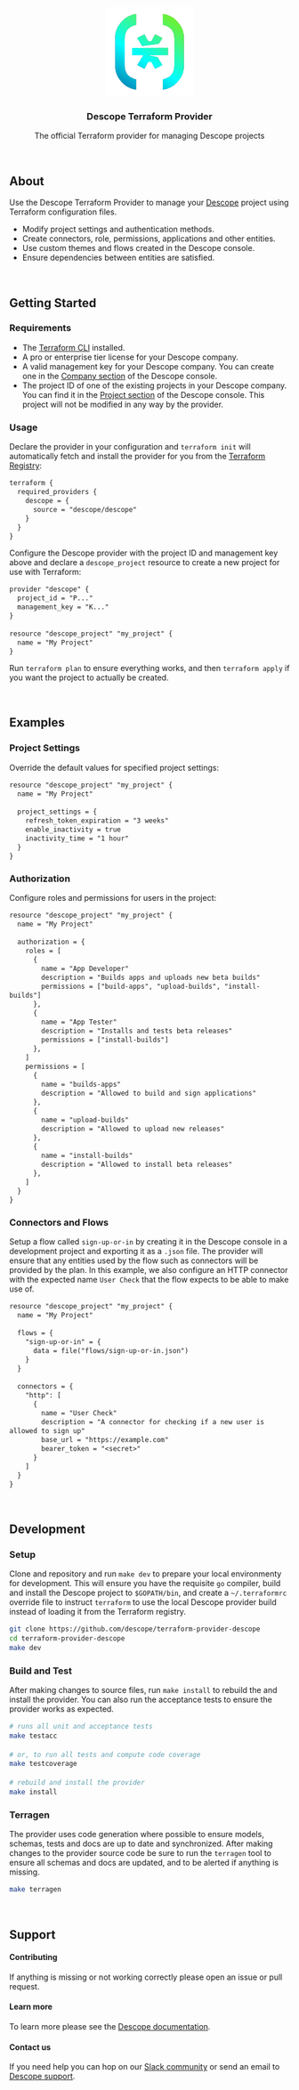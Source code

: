 
<div align="center">
  <a href="https://github.com/descope/terraform-provider-descope">
    <img src=".github/images/descope-logo.png" alt="Descope Logo" width="160" height="160">
  </a>

  <h3 align="center">Descope Terraform Provider</h3>

  <p align="center">
    The official Terraform provider for managing Descope projects
  </p>
</div>

<br />

## About

Use the Descope Terraform Provider to manage your [Descope](https://www.descope.com) project
using Terraform configuration files.

* Modify project settings and authentication methods.
* Create connectors, role, permissions, applications and other entities.
* Use custom themes and flows created in the Descope console.
* Ensure dependencies between entities are satisfied.

<br/>

## Getting Started

### Requirements

-   The [Terraform CLI](https://developer.hashicorp.com/terraform/install) installed.
-   A pro or enterprise tier license for your Descope company.
-   A valid management key for your Descope company. You can create one in the
    [Company section](https://app.descope.com/settings/company) of the Descope console.
-   The project ID of one of the existing projects in your Descope company. You can
    find it in the [Project section](https://app.descope.com/settings/project) of the
    Descope console. This project will not be modified in any way by the provider.

### Usage

Declare the provider in your configuration and `terraform init` will automatically fetch and install the provider
for you from the [Terraform Registry](https://registry.terraform.io):

```hcl
terraform {
  required_providers {
    descope = {
      source = "descope/descope"
    }
  }
}
```

Configure the Descope provider with the project ID and management key above and declare a `descope_project` resource
to create a new project for use with Terraform:

```hcl
provider "descope" {
  project_id = "P..."
  management_key = "K..."
}

resource "descope_project" "my_project" {
  name = "My Project"
}
```

Run `terraform plan` to ensure everything works, and then `terraform apply` if you want the project to actually
be created.

<br/>

## Examples

### Project Settings

Override the default values for specified project settings:

```hcl
resource "descope_project" "my_project" {
  name = "My Project"

  project_settings = {
    refresh_token_expiration = "3 weeks"
    enable_inactivity = true
    inactivity_time = "1 hour"
  }
}
```

### Authorization

Configure roles and permissions for users in the project:

```hcl
resource "descope_project" "my_project" {
  name = "My Project"

  authorization = {
    roles = [
      {
        name = "App Developer"
        description = "Builds apps and uploads new beta builds"
        permissions = ["build-apps", "upload-builds", "install-builds"]
      },
      {
        name = "App Tester"
        description = "Installs and tests beta releases"
        permissions = ["install-builds"]
      },
    ]
    permissions = [
      {
        name = "builds-apps"
        description = "Allowed to build and sign applications"
      },
      {
        name = "upload-builds"
        description = "Allowed to upload new releases"
      },
      {
        name = "install-builds"
        description = "Allowed to install beta releases"
      },
    ]
  }
}
```

### Connectors and Flows

Setup a flow called `sign-up-or-in` by creating it in the Descope console in a development
project and exporting it as a `.json` file. The provider will ensure that any entities used
by the flow such as connectors will be provided by the plan. In this example, we also configure
an HTTP connector with the expected name `User Check` that the flow expects to be able to
make use of.

```hcl
resource "descope_project" "my_project" {
  name = "My Project"

  flows = {
    "sign-up-or-in" = {
      data = file("flows/sign-up-or-in.json")
    }
  }

  connectors = {
    "http": [
      {
        name = "User Check"
        description = "A connector for checking if a new user is allowed to sign up"
        base_url = "https://example.com"
        bearer_token = "<secret>"
      }
    ]
  }
}
```

<br/>

## Development

### Setup

Clone and repository and run `make dev` to prepare your local environmenty for development. This will ensure
you have the requisite `go` compiler, build and install the Descope project to `$GOPATH/bin`, and create
a `~/.terraformrc` override file to instruct `terraform` to use the local Descope provider build instead of loading
it from the Terraform registry.

```bash
git clone https://github.com/descope/terraform-provider-descope
cd terraform-provider-descope
make dev
```

### Build and Test

After making changes to source files, run `make install` to rebuild the and install the provider. You can also run
the acceptance tests to ensure the provider works as expected.

```bash
# runs all unit and acceptance tests
make testacc

# or, to run all tests and compute code coverage
make testcoverage

# rebuild and install the provider
make install
```

### Terragen

The provider uses code generation where possible to ensure models, schemas, tests and docs are up to date and
synchronized. After making changes to the provider source code be sure to run the `terragen` tool to ensure all
schemas and docs are updated, and to be alerted if anything is missing.

```bash
make terragen
```

<br/>

## Support

#### Contributing

If anything is missing or not working correctly please open an issue or pull request.

#### Learn more

To learn more please see the [Descope documentation](https://docs.descope.com).

#### Contact us

If you need help you can hop on our [Slack community](https://www.descope.com/community) or send an email to [Descope support](mailto:support@descope.com).

